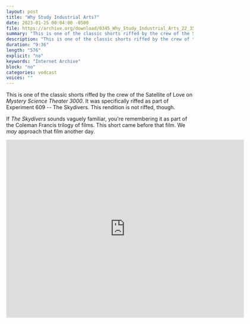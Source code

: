 ```yaml
---
layout: post
title: "Why Study Industrial Arts?"
date: 2023-01-25 00:04:00 -0500
file: https://archive.org/download/0345_Why_Study_Industrial_Arts_22_35_38_00/0345_Why_Study_Industrial_Arts_22_35_38_00.m4v
summary: "This is one of the classic shorts riffed by the crew of the Satellite of Love on MST3K.  It was specifically riffed as part of Experiment 609 -- The Skydivers.  This rendition is not riffed, though."
description: "This is one of the classic shorts riffed by the crew of the Satellite of Love on MST3K.  It was specifically riffed as part of Experiment 609 -- The Skydivers.  This rendition is not riffed, though."
duration: "9:36"
length: "576"
explicit: "no" 
keywords: "Internet Archive"
block: "no" 
categories: vodcast
voices: ""
---
```


This is one of the classic shorts riffed by the crew of the Satellite of Love on *Mystery Science Theater 3000*.  It was specifically riffed as part of Experiment 609 -- The Skydivers.  This rendition is not riffed, though.

If *The Skydivers* sounds vaguely familiar, you're remembering it as part of the Coleman Francis trilogy of films.  This short came before that film.  We *may* approach that film another day.

<iframe src="https://archive.org/embed/0345_Why_Study_Industrial_Arts_22_35_38_00" width="640" height="480" frameborder="0" webkitallowfullscreen="true" mozallowfullscreen="true" allowfullscreen></iframe>
